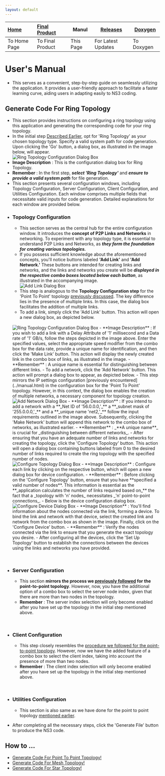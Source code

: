 ```yaml
---
layout: default
---
```


| [Home](../index.md) | [Final Product](../appImages.html) | Manul | [Releases](../releases.html) | [Doxygen](../doxygen/index.html) |
|:--------------------|:-----------------------------------|----------------------|------------------------------| --- |
| To Home Page        | To Final Product                   | This Page            | For Latest Updates           | To Doxygen |

# User's Manual
- This serves as a convenient, step-by-step guide on seamlessly utilizing the application. It provides a user-friendly approach to facilitate a faster learning curve, aiding users in adapting easily to NS3 coding.

## Generate Code For Ring Topology
- This section provides instructions on configuring a ring topology using this application and generating the corresponding code for your ring topology.
- In the initial step [Described Earlier](../manual.html), opt for 'Ring Topology' as your chosen topology type. Specify a valid system path for code generation. Upon clicking the 'Go' button, a dialog box, as illustrated in the image below, will appear.
    <br>
    <img alt="Ring Topology Configuration Dialog Box" src="../assets/images/Manual/img9.png">
- **Image Description** : This is the configuration dialog box for Ring Topology.
- **Remember** : In the first step, _**select 'Ring Topology'**_ and _**ensure to provide a valid system path**_ for file generation.
- This section presents several configuration windows, including Topology Configuration, Server Configuration, Client Configuration, and Utilities Configuration. Each window comprises multiple fields that necessitate valid inputs for code generation. Detailed explanations for each window are provided below.
- ### Topology Configuration
  - This section serves as the central hub for the entire configuration window. It introduces the **concept of P2P Links and Networks** in networking. To experiment with any topology type, it is essential to understand P2P Links and Networks, as **_they form the foundation for creating various topologies._**
  - If you possess sufficient knowledge about the aforementioned concepts, you'll notice buttons labeled **'Add Link'** and **'Add Network.'** These buttons are intended for creating links and networks, and the links and networks you create will be **_displayed in the respective combo boxes located below each button_**, as illustrated in the accompanying image.
    <br>
    <img alt="Add Link Dialog Box" src="../assets/images/Manual/img10.png">
  - This step is analogous to the **Topology Configuration step** for the 'Point To Point' topology [previously discussed](../manual.html). The key difference lies in the presence of multiple links. In this case, the dialog box facilitates the addition of multiple links.
  - To add a link, simply click the 'Add Link' button. This action will open a new dialog box, as depicted below.
  <br>
    <img alt="Ring Topology Configuration Dialog Box" src="../assets/images/Manual/img11.png">
  - **Image Description** : If you wish to add a link with a Delay Attribute of '1' millisecond and a Data rate of '1' GB/s, follow the steps depicted in the image above. Enter the specified values, select the appropriate speed modifier from the combo box for the data rate, provide a unique name for identification, and then click the 'Make Link' button. This action will display the newly created link in the combo box of links, as illustrated in the image.
  - **Remember** : A unique name is essential for distinguishing between different links.
  - To add a network, click the 'Add Network' button. This action will prompt a dialog box to appear, as depicted below.
  - This step mirrors the IP settings configuration [previously encountered](../manual.html) in the configuration box for the 'Point To Point' topology. However, in this context, the dialog box enables the creation of multiple networks, a necessary component for topology creation.
  <br>
    <img alt="Add Network Dialog Box" src="../assets/images/Manual/img12.png">
  - **Image Description** : If you intend to add a network with a **_Net ID of '56.0.0.0,'_** a **_subnet mask of '255.0.0.0,'_** and a **_unique name 'net2,'_** follow the input requirements outlined in the image above. Subsequently, clicking the 'Make Network' button will append this network to the combo box of networks, as illustrated earlier.
  - **Remember** : _**A unique name**_ is crucial for _distinguishing between different networks_.
  - After ensuring that you have an adequate number of links and networks for creating the topology, click the 'Configure Topology' button. This action will open a dialog box containing buttons labeled from 0 to the desired number of links required to create the ring topology with the specified number of nodes.
  <br>
    <img alt="Configure Topology Dialog Box" src="../assets/images/Manual/img13.png">
  - **Image Description** : Configure each link by clicking on the respective button, which will open a new dialog box for device configuration.
  - **Remember** : Before clicking on the 'Configure Topology' button, ensure that you have **specified a valid number of nodes**. This information is essential as the **_application calculates the number of links required based on_** the fact that a _topology with 'n' nodes_ necessitates _'n' point-to-point connections_.
  - Below is the device configuration dialog box.
    <br>
    <img alt="Configure Device Dialog Box" src="../assets/images/Manual/img14.png">
  - **Image Description** : You'll find information about the nodes connected via the link, forming a device. To bind the link and network with that device, select the created link and network from the combo box as shown in the image. Finally, click on the 'Configure Device' button.
  - **Remember** : Verify the nodes connected via the link to ensure that you generate the exact topology you desire.
  - After configuring all the devices, click the 'Set Up Topology' button to establish the connections between the devices using the links and networks you have provided.
<br>

- ### Server Configuration
  - This section **mirrors the process we [previously followed](../manual.html) for the point-to-point topology**. However, now, you have the additional option of a combo box to select the server node index, given that there are more than two nodes in the topology.
  - **Remember** : The server index selection will only become enabled after you have set up the topology in the initial step mentioned above.
<br>

- ### Client Configuration
  - This step closely resembles the [procedure we followed for the point-to-point topology](../manual.html). However, now we have the added feature of a combo box to select the client index, taking into account the presence of more than two nodes.
  - **Remember** : The client index selection will only become enabled after you have set up the topology in the initial step mentioned above.
<br>

- ### Utilities Configuration
  - This section is also same as we have done for the point to point topology [mentioned earlier](../manual.html).

- After completing all the necessary steps, click the 'Generate File' button to produce the NS3 code.

## How to ...
- [Generate Code For Point To Point Topology!](../manual.html)
- [Generate Code For Mesh Topology!](./manualMesh.html)
- [Generate Code For Star Topology!](./manualStar.html)
  